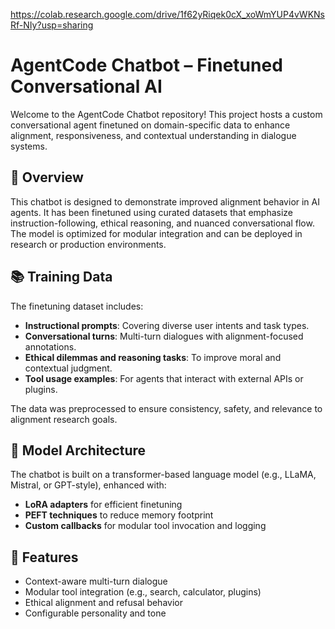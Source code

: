 https://colab.research.google.com/drive/1f62yRiqek0cX_xoWmYUP4vWKNsRf-NIy?usp=sharing


# AgentCode Chatbot – Finetuned Conversational AI

Welcome to the AgentCode Chatbot repository! This project hosts a custom conversational agent finetuned on domain-specific data to enhance alignment, responsiveness, and contextual understanding in dialogue systems.

## 🤖 Overview

This chatbot is designed to demonstrate improved alignment behavior in AI agents. It has been finetuned using curated datasets that emphasize instruction-following, ethical reasoning, and nuanced conversational flow. The model is optimized for modular integration and can be deployed in research or production environments.

## 📚 Training Data

The finetuning dataset includes:
- **Instructional prompts**: Covering diverse user intents and task types.
- **Conversational turns**: Multi-turn dialogues with alignment-focused annotations.
- **Ethical dilemmas and reasoning tasks**: To improve moral and contextual judgment.
- **Tool usage examples**: For agents that interact with external APIs or plugins.

The data was preprocessed to ensure consistency, safety, and relevance to alignment research goals.

## 🧠 Model Architecture

The chatbot is built on a transformer-based language model (e.g., LLaMA, Mistral, or GPT-style), enhanced with:
- **LoRA adapters** for efficient finetuning
- **PEFT techniques** to reduce memory footprint
- **Custom callbacks** for modular tool invocation and logging

## 🚀 Features

- Context-aware multi-turn dialogue
- Modular tool integration (e.g., search, calculator, plugins)
- Ethical alignment and refusal behavior
- Configurable personality and tone
